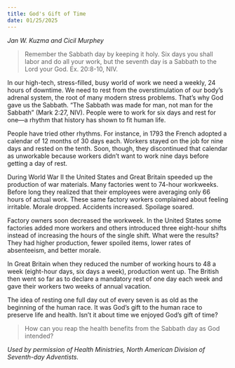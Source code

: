 ```yaml
---
title: God's Gift of Time
date: 01/25/2025
---
```


_Jan W. Kuzma and Cicil Murphey_

> <p></p>
> Remember the Sabbath day by keeping it holy. Six days you shall labor and do all your work, but the seventh day is a Sabbath to the Lord your God. Ex. 20:8-10, NIV.

In our high-tech, stress-filled, busy world of work we need a weekly, 24 hours of downtime. We need to rest from the overstimulation of our body’s adrenal system, the root of many modern stress problems. That’s why God gave us the Sabbath. “The Sabbath was made for man, not man for the Sabbath” (Mark 2:27, NIV). People were to work for six days and rest for one—a rhythm that history has shown to fit human life.

People have tried other rhythms. For instance, in 1793 the French adopted a calendar of 12 months of 30 days each. Workers stayed on the job for nine days and rested on the tenth. Soon, though, they discontinued that calendar as unworkable because workers didn’t want to work nine days before getting a day of rest.

During World War II the United States and Great Britain speeded up the production of war materials. Many factories went to 74-hour workweeks. Before long they realized that their employees were averaging only 66 hours of actual work. These same factory workers complained about feeling irritable. Morale dropped. Accidents increased. Spoilage soared.

Factory owners soon decreased the workweek. In the United States some factories added more workers and others introduced three eight-hour shifts instead of increasing the hours of the single shift. What were the results? They had higher production, fewer spoiled items, lower rates of absenteeism, and better morale.

In Great Britain when they reduced the number of working hours to 48 a week (eight-hour days, six days a week), production went up. The British then went so far as to declare a mandatory rest of one day each week and gave their workers two weeks of annual vacation.

The idea of resting one full day out of every seven is as old as the beginning of the human race. It was God’s gift to the human race to preserve life and health. Isn’t it about time we enjoyed God’s gift of time?

> <callout></callout>
> How can you reap the health benefits from the Sabbath day as God intended?

_Used by permission of Health Ministries, North American Division of Seventh-day Adventists._